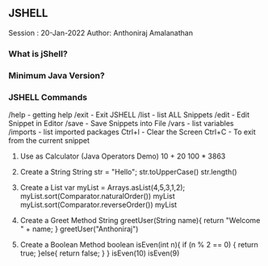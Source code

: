## JSHELL 
Session : 20-Jan-2022
Author: Anthoniraj Amalanathan

### What is jShell?

### Minimum Java Version?

### JSHELL Commands
/help - getting help
/exit - Exit JSHELL
/list - list ALL Snippets
/edit - Edit Snippet in Editor
/save - Save Snippets into File
/vars - list variables
/imports - list imported packages
Ctrl+l - Clear the Screen
Ctrl+C - To exit from the current snippet

1. Use as Calculator (Java Operators Demo)
  10 + 20
  100 * 3863

2. Create a String
  String str = "Hello";
  str.toUpperCase()
  str.length()

3. Create a List
  var myList = Arrays.asList(4,5,3,1,2);
  myList.sort(Comparator.naturalOrder())
  myList
  myList.sort(Comparator.reverseOrder())
  myList

4. Create a Greet Method
  String greetUser(String name){
    return "Welcome " + name;
  }
  greetUser("Anthoniraj")

5. Create a Boolean Method
  boolean isEven(int n){
    if (n % 2 == 0) {
       return true;
    }else{
       return false;
    }
  }
isEven(10)
isEven(9)